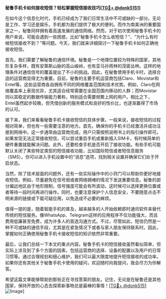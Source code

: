 **秘鲁手机卡如何接收短信？轻松掌握短信接收技巧[[TG💪+ @donk5151](https://t.me/s/donk5151)]**

在如今这个信息化时代，手机已经成为了我们日常生活中不可或缺的一部分。无论是工作、学习还是娱乐，手机都为我们提供了极大的便利。而作为南美洲的重要国家之一，秘鲁同样拥有着高速发展的通信网络。然而，对于初次使用秘鲁手机卡的用户来说，可能会遇到一些困惑，比如“秘鲁手机卡怎么收短信？”、“为什么有时候短信接收不到？”等问题。今天，我们就来详细探讨一下秘鲁手机卡如何正确地接收短信。

首先，我们需要了解秘鲁的通信环境。秘鲁是一个地理位置较为特殊的国家，其地形复杂多样，既有安第斯山脉的高山峻岭，也有亚马孙雨林的茂密丛林。这样的地理条件对通信信号的覆盖提出了不小的挑战。因此，在秘鲁使用手机卡时，选择合适的运营商显得尤为重要。目前，秘鲁的主要手机运营商包括Claro、Movistar和Entel等。这些运营商各自拥有不同的网络覆盖范围和技术优势。例如，Claro在网络覆盖率上表现优异，尤其适合经常需要在全国范围内移动的人群；而Movistar则以其稳定的数据传输能力著称，特别适合需要频繁上网的用户。相比之下，Entel虽然起步较晚，但凭借创新的服务模式和良好的性价比，也逐渐赢得了市场的认可。

接下来，我们来看看秘鲁手机卡接收短信的具体步骤。一般来说，接收短信的过程相对简单，但也有一些需要注意的地方。首先，确保你的手机卡已经激活并成功注册到网络中。这一步通常由运营商完成，用户只需按照说明书上的指引操作即可。如果发现无法正常接收短信，可以尝试重启手机或重新插入SIM卡，有时候简单的硬件重置就能解决问题。此外，还要检查手机是否开启了接收功能。有些手机可能默认关闭了某些特定类型的短信接收功能，比如国际短信或者短信息服务（SMS）。你可以进入手机设置中的“消息”选项，找到相关设置并确保它们处于开启状态。

当然，除了技术层面的问题外，还有一些实际操作中的小窍门可以帮助你更好地接收短信。例如，尽量避免在信号弱或者网络拥堵的情况下发送重要信息。秘鲁的部分偏远地区由于地形限制，信号强度可能会有所波动，这时候可以选择更换位置或者等待一段时间再进行操作。同时，也要注意保护个人信息安全，不要随意点击不明来源的链接或下载可疑应用，以免造成不必要的麻烦。

值得一提的是，随着智能手机的普及，越来越多的人开始依赖即时通讯软件来替代传统的短信服务。像WhatsApp、Telegram这样的应用程序不仅功能强大，而且费用低廉甚至免费，成为许多人的首选沟通方式。不过，尽管如此，短信仍然是一种不可或缺的通信手段，尤其是在紧急情况下或者与家人朋友保持联系时。因此，掌握如何正确使用秘鲁手机卡接收短信的知识依然非常重要。

最后，让我们总结一下本文的重点内容。秘鲁手机卡的短信接收虽然看似简单，但实际上涉及到了多个方面的因素，包括运营商的选择、设备的配置以及用户的日常习惯等。通过合理规划和细心维护，我们可以最大限度地提升短信接收的成功率。如果你还有其他关于秘鲁手机卡使用的疑问，欢迎随时向我提问，我会尽力为你解答。

希望这篇文章能够帮助到那些正在寻找答案的朋友。记住，无论是在秘鲁还是其他国家，保持开放的心态去探索新事物总是最棒的事情！[[TG💪+ @donk5151](https://t.me/s/donk5151) ![Image](https://i.postimg.cc/rwNCRYN7/Snipaste-2025-04-30-17-27-05.png)]